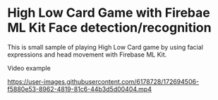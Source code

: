 # High Low Card Game with Firebae ML Kit Face detection/recognition
This is small sample of playing High Low Card game by using facial expressions and head movement with Firebase ML Kit. 

Video example

https://user-images.githubusercontent.com/6178728/172694506-f5880e53-8962-4819-81c6-44b3d5d00404.mp4


